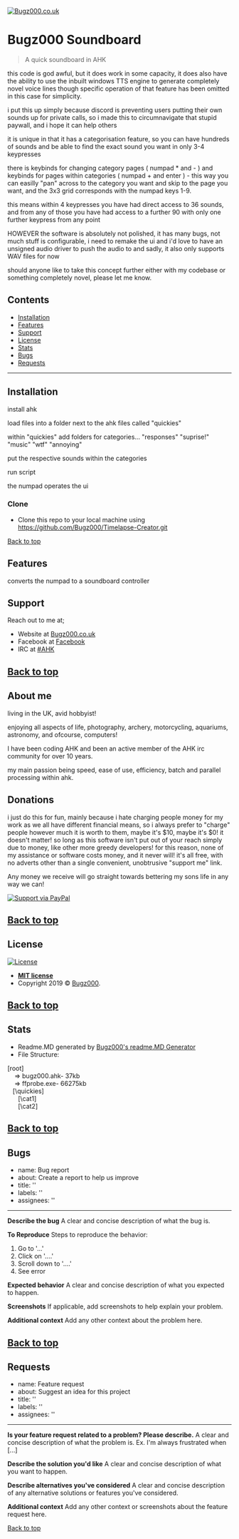 <a href="Bugz000.co.uk"><img src="" title="Bugz000.co.uk" alt="Bugz000.co.uk"></a>

 # Bugz000 Soundboard

 > A quick soundboard in AHK

this code is god  awful, but it does work in some capacity, it does also have the ability to use the inbuilt windows TTS engine to generate completely novel voice lines though specific operation of that feature has been omitted in this case for simplicity.

i put this up simply because discord is preventing users putting their own sounds up for private calls, so i made this to circumnavigate that stupid paywall, and i hope it can help others

it is unique in that it has a categorisation feature, so you can have hundreds of sounds and be able to find the exact sound you want in only 3-4 keypresses

there is keybinds for changing category pages ( numpad * and - ) and keybinds for pages within categories ( numpad + and enter ) - this way you can easilly "pan" across to the category you want and skip to the page you want, and the 3x3 grid corresponds with the numpad keys 1-9.

this means within 4 keypresses you have had direct access to 36 sounds, and from any of those you have had access to a further 90 with only one further keypress from any point

HOWEVER the software is absolutely not polished, it has many bugs, not much stuff is configurable, i need to remake the ui and i'd love to have an unsigned audio driver to push the audio to
and sadly, it also only supports WAV files for now 

should anyone like to take this concept further either with my codebase or something completely novel, please let me know.

 ## Contents

 - [Installation](#installation)
 - [Features](#features)
 - [Support](#support)
 - [License](#license)
 - [Stats](#Stats)
 - [Bugs](#Bugs)
 - [Requests](#Requests)

 ---

 ## Installation

install ahk

load files into a folder next to the ahk files called "quickies"

within "quickies" add folders for categories... "responses" "suprise!" "music" "wtf" "annoying" 

put the respective sounds within the categories

run script

the numpad operates the ui


 ### Clone

 - Clone this repo to your local machine using https://github.com/Bugz000/Timelapse-Creator.git

[Back to top](#Contents)
 ## Features
converts the numpad to a soundboard controller

 ## Support

 Reach out to me at;

 - Website at <a href="bugz000.co.uk" target="_blank">Bugz000.co.uk</a>
 - Facebook at <a href="https://www.facebook.com/bugz000" target="_blank">Facebook</a>
 - IRC at <a href="https://kiwiirc.com/nextclient/irc.freenode.net/#ahk" target="_blank">#AHK</a>

[Back to top](#Contents)
 ---

 ## About me

 living in the UK, avid hobbyist!

 enjoying all aspects of life, photography, archery, motorcycling, aquariums, astronomy, and ofcourse, computers!

 I have been coding AHK and been an active member of the AHK irc community for over 10 years.

 my main passion being speed, ease of use, efficiency, batch and parallel processing within ahk.

 ## Donations

 i just do this for fun, mainly because i hate charging people money for my work as we all have different financial means, so i always prefer to "charge" people however much it is worth to them, maybe it's $10, maybe it's $0! it doesn't matter! so long as this software isn't put out of your reach simply due to money, like other more greedy developers!
 for this reason, none of my assistance or software costs money, and it never will! it's all free, with no adverts other than a single convenient, unobtrusive "support me" link.

 Any money we receive will go straight towards bettering my sons life in any way we can!

 [![Support via PayPal](https://cdn.rawgit.com/twolfson/paypal-github-button/1.0.0/dist/button.svg)](https://www.paypal.me/Bugz000/)


[Back to top](#Contents)
 ---

 ## License

 [![License](http://img.shields.io/:license-mit-blue.svg?style=flat-square)](http://badges.mit-license.org)

 - **[MIT license](http://opensource.org/licenses/mit-license.php)**
 - Copyright 2019 © <a href="http://www.Bugz000.co.uk" target="_blank">Bugz000</a>.

[Back to top](#Contents)
 ---
 ## Stats
 - Readme.MD generated by <a href="https://github.com/Bugz000/" target="_blank">Bugz000's readme.MD Generator</a>
 - File Structure:

[root]<br/>&nbsp;&nbsp;&nbsp; => bugz000.ahk- 37kb<br/>&nbsp;&nbsp;&nbsp; => ffprobe.exe- 66275kb<br/>&nbsp;&nbsp;&nbsp;[\quickies]<br/>&nbsp;&nbsp;&nbsp;&nbsp;&nbsp;&nbsp;[\cat1]<br/>&nbsp;&nbsp;&nbsp;&nbsp;&nbsp;&nbsp;[\cat2]<br/>

[Back to top](#Contents)
 ---
 ## Bugs
 - name: Bug report
 - about: Create a report to help us improve
 - title: ''
 - labels: ''
 - assignees: ''
 
 ---
 
 **Describe the bug**
 A clear and concise description of what the bug is.
 
 **To Reproduce**
 Steps to reproduce the behavior:
 1. Go to '...'
 2. Click on '....'
 3. Scroll down to '....'
 4. See error
 
 **Expected behavior**
 A clear and concise description of what you expected to happen.
 
 **Screenshots**
 If applicable, add screenshots to help explain your problem.
 
 **Additional context**
 Add any other context about the problem here.

[Back to top](#Contents)
 ---
 ## Requests
 - name: Feature request
 - about: Suggest an idea for this project
 - title: ''
 - labels: ''
 - assignees: ''

---

**Is your feature request related to a problem? Please describe.**
A clear and concise description of what the problem is. Ex. I'm always frustrated when [...]

**Describe the solution you'd like**
A clear and concise description of what you want to happen.

**Describe alternatives you've considered**
A clear and concise description of any alternative solutions or features you've considered.

**Additional context**
Add any other context or screenshots about the feature request here.

[Back to top](#Contents)
